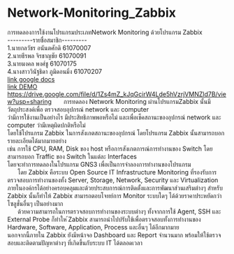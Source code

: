 # Network-Monitoring_Zabbix
การทดลองการใช้งานโปรแกรมประเภทNetwork Monitoring ด้วยโปรแกรม Zabbix<br>
---------รายชื่อสมาชิก---------<br>
1.นายกลวัชร อนันตศักดิ 61070007<br>
2.นายธีรพล จิรชาญชัย 61070091<br>
3.นายมงคล พงศ์ชู 61070175<br>
4.นางสาววินัฐธิดา ภูมิดอนมิ่ง 61070207<br>
<a href="https://docs.google.com/document/d/1rtQXIciflJovI7zA0aTAxKUABMAlS9qdZH77CsCbWdY/edit?fbclid=IwAR2unkRxfYolFIla8a8YwyIGKl6NoOam3P0uVsykM4ZL-07WpXxQmrTd2-4" target="_blank">link google docs</a><br>
<a href="https://drive.google.com/file/d/1Zs4mZ_kJqGcirW4Lde5hVzrjVMNZld7B/view?usp=sharing" target="_blank">link DEMO</a><br>
https://drive.google.com/file/d/1Zs4mZ_kJqGcirW4Lde5hVzrjVMNZld7B/view?usp=sharing
&nbsp;&nbsp;&nbsp;&nbsp;&nbsp;&nbsp;การทดลอง Network Monitoring ผ่านโปรแกรมZabbix นั้นมีวัตถุประสงค์เพื่อ ตรวจสอบอุปกรณ์ network และ computer<br>
ว่ามีการใช้งานเป็นอย่างไร มีประสิทธิภาพพอหรือไม่ และเพื่อเช็คสถานะของอุปกรณ์ network และ computer ว่ามีเหตุผิดปกติหรือไม่<br>
โดยใช้โปรแกรม Zabbix ในการสังเกตสถานะของอุปกรณ์ โดยโปรแกรม Zabbix นั้นสามารถบอกรายละเอียดได้มากมายอย่าง<br>
เช่น การใช้ CPU, RAM, Disk ของ host หรือการสังเกตการณ์การทำงานของ Switch โดยสามารถบอก Traffic ของ Switch ในแต่ละ Interfaces<br>
โดยจะทำการทดลองในโปรแกรม GNS3 เพื่อเป็นการจำลองการทำงานของโปรแกรม<br>
&nbsp;&nbsp;&nbsp;&nbsp;&nbsp;&nbsp;โดย Zabbix คือระบบ Open Source IT Infrastructure Monitoring ที่รองรับการตรวจสอบการทำงานของทั้ง Server, Storage, Network, Security และ Virtualization ภายในองค์กรได้อย่างครอบคลุมและด้วยประสบการณ์การติดตั้งและการพัฒนาส่วนเสริมต่างๆ สำหรับ Zabbix นั้นก็ทำให้ Zabbix สามารถตอบโจทย์การ Monitor ระบบใดๆ ได้ด้วยราคาประหยัดกว่าโซลูชั่นอื่นๆ เป็นอย่างมาก<br>
&nbsp;&nbsp;&nbsp;&nbsp;&nbsp;&nbsp;ด้วยความสามารถในการตรวจสอบการทำงานของระบบต่างๆ ทั้งจากการใช้ Agent, SSH และ External Probe ก็ทำให ้Zabbix สามารถนำไปปรับใช้เพื่อตรวจสอบทั้งการทำงานของ Hardware, Software, Application, Process และอื่นๆ ได้อีกมากมาย<br>
นอกจากนี้ภายใน Zabbix ยังมีหน้าจอ Dashboard และ Report จำนวนมาก พร้อมให้ใช้ตรวจสอบและติดตามปัญหาต่างๆ ที่เกิดขึ้นกับระบบ IT ได้ตลอดเวลา
